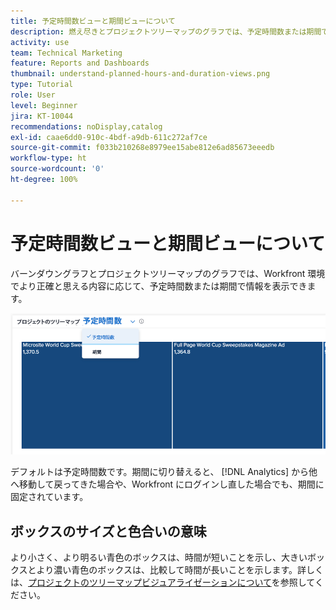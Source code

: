 ```yaml
---
title: 予定時間数ビューと期間ビューについて
description: 燃え尽きとプロジェクトツリーマップのグラフでは、予定時間数または期間で情報を表示できます。
activity: use
team: Technical Marketing
feature: Reports and Dashboards
thumbnail: understand-planned-hours-and-duration-views.png
type: Tutorial
role: User
level: Beginner
jira: KT-10044
recommendations: noDisplay,catalog
exl-id: caae6dd0-910c-4bdf-a9db-611c272af7ce
source-git-commit: f033b210268e8979ee15abe812e6ad85673eeedb
workflow-type: ht
source-wordcount: '0'
ht-degree: 100%

---
```


# 予定時間数ビューと期間ビューについて

バーンダウングラフとプロジェクトツリーマップのグラフでは、Workfront 環境でより正確と思える内容に応じて、予定時間数または期間で情報を表示できます。

![期間ではなく予定時間数を選択する画像](assets/section-1-5.png)



デフォルトは予定時間数です。期間に切り替えると、 [!DNL Analytics] から他へ移動して戻ってきた場合や、Workfront にログインし直した場合でも、期間に固定されています。

## ボックスのサイズと色合いの意味

より小さく、より明るい青色のボックスは、時間が短いことを示し、大きいボックスとより濃い青色のボックスは、比較して時間が長いことを示します。詳しくは、[プロジェクトのツリーマップビジュアライゼーションについて](https://experienceleague.adobe.com/docs/workfront/using/reporting/enhanced-analytics/project-treemap-overview.html?lang=ja)を参照してください。
